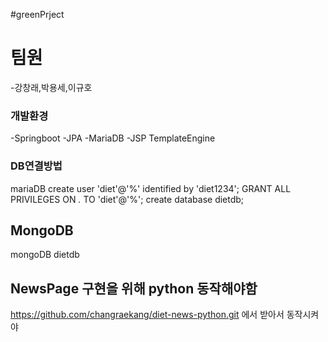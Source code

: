 #greenPrject

# 팀원
-강창래,박용세,이규호

### 개발환경
-Springboot
-JPA
-MariaDB
-JSP TemplateEngine


### DB연결방법
mariaDB
create user 'diet'@'%' identified by 'diet1234';
GRANT ALL PRIVILEGES ON *.* TO 'diet'@'%';
create database dietdb;
## MongoDB
mongoDB
dietdb
## NewsPage 구현을 위해 python 동작해야함
https://github.com/changraekang/diet-news-python.git 
에서 받아서 동작시켜야 
